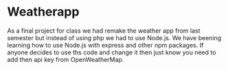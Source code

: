 # Weatherapp
As a final project for class we had remake the weather app from last semester but instead of using php we had to use Node.js. We have beening learning how to use Node.js with express and other 
npm packages. If anyone decides to use ths code and change it then just know you need to add then api key from 
OpenWeatherMap.

